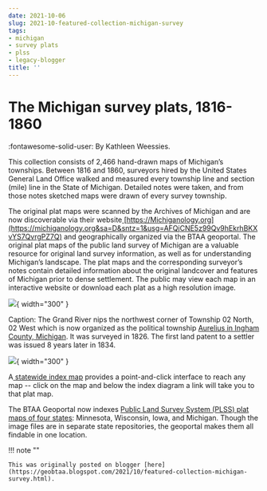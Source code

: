 ```yaml
---
date: 2021-10-06
slug: 2021-10-featured-collection-michigan-survey
tags:
- michigan
- survey plats
- plss
- legacy-blogger
title: ''
---
```


# The Michigan survey plats, 1816-1860 

:fontawesome-solid-user: By Kathleen Weessies.

This collection consists of 2,466 hand-drawn maps of Michigan’s townships. Between 1816 and 1860, surveyors hired by the United States General Land Office walked and measured every township line and section (mile) line in the State of Michigan. Detailed notes were taken, and from those notes sketched maps were drawn of every survey township. <!-- more --> 

The original plat maps were scanned by the Archives of Michigan and are now discoverable via their website[ ](https://michiganology.org&sa=D&sntz=1&usg=AFQjCNE5z99Qv9hEkrhBKXvYS7QvrgPZ7Q)[https://Michiganology.org](https://michiganology.org&sa=D&sntz=1&usg=AFQjCNE5z99Qv9hEkrhBKXvYS7QvrgPZ7Q) and geographically organized via the BTAA geoportal. The original plat maps of the public land survey of Michigan are a valuable resource for original land survey information, as well as for understanding Michigan’s landscape. The plat maps and the corresponding surveyor’s notes contain detailed information about the original landcover and features of Michigan prior to dense settlement. The public may view each map in an interactive website or download each plat as a high resolution image. 

[![](https://blogger.googleusercontent.com/img/a/AVvXsEiiVbYtLw4HweqkIcPSiCIA67KnJxhFeeAgLVPXIFrJz6j335PWlY5nF-hN8PHq77TLUwdDppdrrafAf_wsudOywCvJKsjE-NckUMh2u_1-5iO6xfWVh-pqEUk5qVLHpNXLzN0QDAVHLg2fZoEywhZdPZ0_Tjt35pnRslTJATy6gAynm7wZyLn1VmClJg=w612-h640)](https://blogger.googleusercontent.com/img/a/AVvXsEiiVbYtLw4HweqkIcPSiCIA67KnJxhFeeAgLVPXIFrJz6j335PWlY5nF-hN8PHq77TLUwdDppdrrafAf_wsudOywCvJKsjE-NckUMh2u_1-5iO6xfWVh-pqEUk5qVLHpNXLzN0QDAVHLg2fZoEywhZdPZ0_Tjt35pnRslTJATy6gAynm7wZyLn1VmClJg=s669){ width="300" }

Caption: The Grand River nips the northwest corner of Township 02 North, 02 West which is now organized as the political township [Aurelius in Ingham County, Michigan](https://geo.btaa.org/catalog/F945f5c06-2e75-47eb-bd00-bab8cc1ddb8d&sa=D&sntz=1&usg=AFQjCNE_zn7jYIFazkzZjhkKxe5SK7t94g). It was surveyed in 1826. The first land patent to a settler was issued 8 years later in 1834. 

[![](https://blogger.googleusercontent.com/img/a/AVvXsEjMyjT51Hgd2IKGv90Ht5IhfgDiRbNsLt6And4d-0tCxoamqUkU00ElQu7Jx0iuNAgqKgcWofUfnroVBBthLtLN1F6EggTnD-uJ0xrn9lRkU1wkZCsLW3ovbM1JbYWmmKl1xuzfIYxMk4cxLyyu9Oq4W3N3RV92oMjjmJueMmUzk_OEVXuKEgow5asSMQ=w638-h640)](https://blogger.googleusercontent.com/img/a/AVvXsEjMyjT51Hgd2IKGv90Ht5IhfgDiRbNsLt6And4d-0tCxoamqUkU00ElQu7Jx0iuNAgqKgcWofUfnroVBBthLtLN1F6EggTnD-uJ0xrn9lRkU1wkZCsLW3ovbM1JbYWmmKl1xuzfIYxMk4cxLyyu9Oq4W3N3RV92oMjjmJueMmUzk_OEVXuKEgow5asSMQ=s436){ width="300" }

A[ ](https://geo.btaa.org/catalog/F06a-03&sa=D&sntz=1&usg=AFQjCNHCNF1ERdXa_731XU2tlKaIiegS_Q)[statewide index map](https://geo.btaa.org/catalog/F06a-03&sa=D&sntz=1&usg=AFQjCNHCNF1ERdXa_731XU2tlKaIiegS_Q) provides a point-and-click interface to reach any map -- click on the map and below the index diagram a link will take you to that plat map. 

The BTAA Geoportal now indexes [Public Land Survey System (PLSS) plat maps of four states](https://geo.btaa.org/catalog/F77f-0001&sa=D&sntz=1&usg=AFQjCNF5RBYVV3HrAzu_s6dkhag-DTKP2Q): Minnesota, Wisconsin, Iowa, and Michigan. Though the image files are in separate state repositories, the geoportal makes them all findable in one location.

!!! note ""

	This was originally posted on blogger [here](https://geobtaa.blogspot.com/2021/10/featured-collection-michigan-survey.html).

